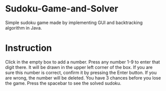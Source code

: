 # Sudoku-Game-and-Solver
Simple sudoku game made by implementing GUI and backtracking algorithm in Java.

# Instruction
Click in the empty box to add a number. Press any number 1-9 to enter that digit there. It will be drawn in the upper left corner of the box.
If you are sure this number is correct, confirm it by pressing the Enter button. If you are wrong, the number will be deleted. You have 3 chances before you lose the game.
Press the spacebar to see the solved sudoku.
